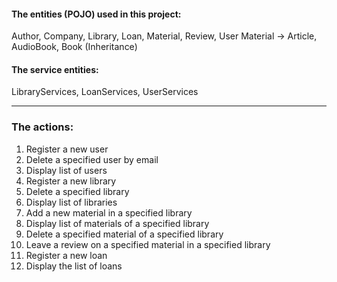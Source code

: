 <h4>The entities (POJO) used in this project:</h4>
Author, Company, Library, Loan, Material, Review, User  
Material -> Article, AudioBook, Book  (Inheritance)

<h4>The service entities:</h4>
LibraryServices, LoanServices, UserServices  

---

<h3>The actions: </h3>

1. Register a new user    
2. Delete a specified user by email    
3. Display list of users  
4. Register a new library  
5. Delete a specified library  
6. Display list of libraries  
7. Add a new material in a specified library  
8. Display list of materials of a specified library  
9. Delete a specified material of a specified library  
10. Leave a review on a specified material in a specified library  
11. Register a new loan    
12. Display the list of loans    
